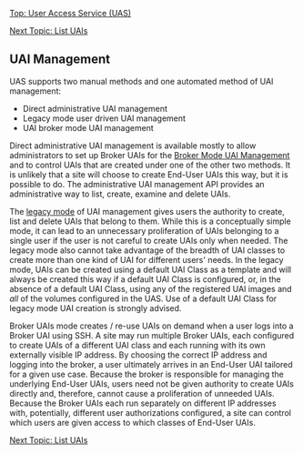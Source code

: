 [Top: User Access Service (UAS)](User_Access_Service_UAS.md)

[Next Topic: List UAIs](List_UAIs.md)

## UAI Management

UAS supports two manual methods and one automated method of UAI management:

* Direct administrative UAI management
* Legacy mode user driven UAI management
* UAI broker mode UAI management

Direct administrative UAI management is available mostly to allow administrators to set up Broker UAIs for the [Broker Mode UAI Management](Broker_Mode_UAI_Management.md) and to control UAIs that are created under one of the other two methods. It is unlikely that a site will choose to create End-User UAIs this way, but it is possible to do. The administrative UAI management API provides an administrative way to list, create, examine and delete UAIs.

The [legacy mode](Legacy_Mode_User-Driven_UAI_Management.md) of UAI management gives users the authority to create, list and delete UAIs that belong to them. While this is a conceptually simple mode, it can lead to an unnecessary proliferation of UAIs belonging to a single user if the user is not careful to create UAIs only when needed. The legacy mode also cannot take advantage of the breadth of UAI classes to create more than one kind of UAI for different users' needs.  In the legacy mode, UAIs can be created using a default UAI Class as a template and will always be created this way if a default UAI Class is configured, or, in the absence of a default UAI Class, using any of the registered UAI images and _all_ of the volumes configured in the UAS.  Use of a default UAI Class for legacy mode UAI creation is strongly advised.

Broker UAIs mode creates / re-use UAIs on demand when a user logs into a Broker UAI using SSH. A site may run multiple Broker UAIs, each configured to create UAIs of a different UAI class and each running with its own externally visible IP address. By choosing the correct IP address and logging into the broker, a user ultimately arrives in an End-User UAI tailored for a given use case. Because the broker is responsible for managing the underlying End-User UAIs, users need not be given authority to create UAIs directly and, therefore, cannot cause a proliferation of unneeded UAIs. Because the Broker UAIs each run separately on different IP addresses with, potentially, different user authorizations configured, a site can control which users are given access to which classes of End-User UAIs.

[Next Topic: List UAIs](List_UAIs.md)
